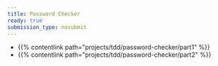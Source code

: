 ```yaml
---
title: Password Checker
ready: true
submission_type: nosubmit
---
```


- {{% contentlink path="projects/tdd/password-checker/part1" %}}
- {{% contentlink path="projects/tdd/password-checker/part2" %}}
